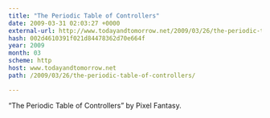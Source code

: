 ```yaml
---
title: "The Periodic Table of Controllers"
date: 2009-03-31 02:03:27 +0000
external-url: http://www.todayandtomorrow.net/2009/03/26/the-periodic-table-of-controllers/
hash: 002d4610391f021d84478362d70e664f
year: 2009
month: 03
scheme: http
host: www.todayandtomorrow.net
path: /2009/03/26/the-periodic-table-of-controllers/

---
```


“The Periodic Table of Controllers” by Pixel Fantasy.






